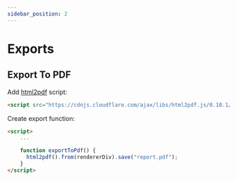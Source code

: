 ```yaml
---
sidebar_position: 2
---
```


# Exports

## Export To PDF

Add [html2pdf](https://github.com/eKoopmans/html2pdf.js) script:

```html
<script src="https://cdnjs.cloudflare.com/ajax/libs/html2pdf.js/0.10.1/html2pdf.bundle.min.js"></script>
```

Create export function:

```html
<script>
    ...

    function exportToPdf() {
      html2pdf().from(rendererDiv).save("report.pdf");
    }
</script>
```
